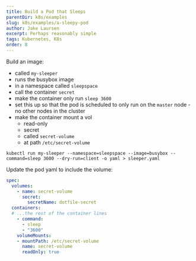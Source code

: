 ```yaml
---
title: Build a Pod that Sleeps
parentDir: k8s/examples
slug: k8s/examples/a-sleepy-pod
author: Jake Laursen
excerpt: Perhaps reasonably simple
tags: Kubernetes, K8s
order: 8
---
```


Build an image:
- called `my-sleeper`
- runs the busybox image
- in a namespace called `sleepspace`
- call the container `secret`
- make the container only run `sleep 3600`
- set this up so that the pod is scheduled to only run on the `master` node - no other nodes in the cluster
- make the container mount a vol
  - read-only
  - secret
  - called `secret-volume`
  - at path `/etc/secret-volume`


`kubectl run my-sleeper --namespace=sleepspace --image=busybox --command=sleep 3600 --dry-run=client -o yaml > sleeper.yaml`

Update the pod yaml to include the volume:
```yaml
spec:
  volumes:
    - name: secret-volume
      secret:
        secretName: dotfile-secret
  containers:
  # ...the rest of the container lines
    - command:
      - sleep
      - "3600"
    volumeMounts:
    - mountPath: /etc/secret-volume
      name: secret-volume
      readOnly: true
    
```